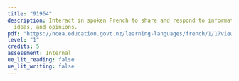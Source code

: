 ```yaml
---
title: "91964"
description: Interact in spoken French to share and respond to information,
  ideas, and opinions.
pdf: "https://ncea.education.govt.nz/learning-languages/french/1/1?view=standard "
level: "1"
credits: 5
assessment: Internal
ue_lit_reading: false
ue_lit_writing: false
---
```

